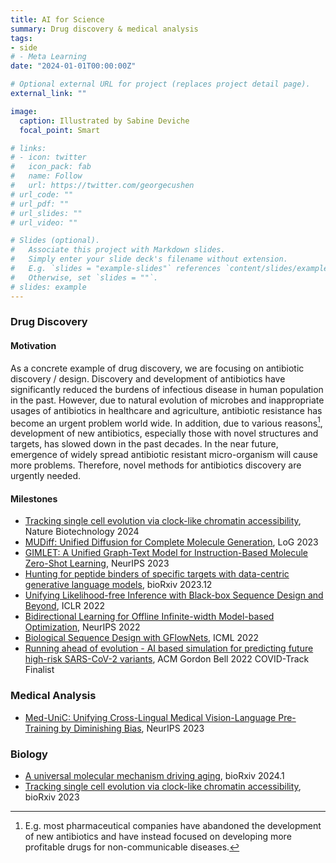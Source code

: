 ```yaml
---
title: AI for Science
summary: Drug discovery & medical analysis
tags:
- side
# - Meta Learning
date: "2024-01-01T00:00:00Z"

# Optional external URL for project (replaces project detail page).
external_link: ""

image:
  caption: Illustrated by Sabine Deviche
  focal_point: Smart

# links:
# - icon: twitter
#   icon_pack: fab
#   name: Follow
#   url: https://twitter.com/georgecushen
# url_code: ""
# url_pdf: ""
# url_slides: ""
# url_video: ""

# Slides (optional).
#   Associate this project with Markdown slides.
#   Simply enter your slide deck's filename without extension.
#   E.g. `slides = "example-slides"` references `content/slides/example-slides.md`.
#   Otherwise, set `slides = ""`.
# slides: example
---
```


### Drug Discovery

#### Motivation
As a concrete example of drug discovery, we are focusing on antibiotic discovery / design. 
Discovery and development of antibiotics have significantly reduced the burdens of infectious disease in human population in the past. 
However, due to natural evolution of microbes and inappropriate usages of antibiotics in healthcare and agriculture, antibiotic resistance has become an urgent problem world wide. 
In addition, due to various reasons[^1], development of new antibiotics, especially those with novel structures and targets, has slowed down in the past decades. 
In the near future, emergence of widely spread antibiotic resistant micro-organism will cause more problems. 
Therefore, novel methods for antibiotics discovery are urgently needed. 



#### Milestones

- [Tracking single cell evolution via clock-like chromatin accessibility](https://www.nature.com/articles/s41587-024-02241-z), Nature Biotechnology 2024
- [MUDiff: Unified Diffusion for Complete Molecule Generation](https://arxiv.org/abs/2304.14621), LoG 2023
- [GIMLET: A Unified Graph-Text Model for Instruction-Based Molecule Zero-Shot Learning](https://www.biorxiv.org/content/10.1101/2023.05.30.542904.abstract), NeurIPS 2023
- [Hunting for peptide binders of specific targets with data-centric generative language models](https://www.biorxiv.org/content/10.1101/2023.12.31.573750.abstract), bioRxiv 2023.12
- [Unifying Likelihood-free Inference with Black-box Sequence Design and Beyond](https://arxiv.org/abs/2110.03372), ICLR 2022
- [Bidirectional Learning for Offline Infinite-width Model-based Optimization](https://arxiv.org/abs/2209.07507), NeurIPS 2022
- [Biological Sequence Design with GFlowNets](https://arxiv.org/abs/2203.04115), ICML 2022
- [Running ahead of evolution - AI based simulation for predicting future high-risk SARS-CoV-2 variants](https://journals.sagepub.com/doi/abs/10.1177/10943420231188077), ACM Gordon Bell 2022 COVID-Track Finalist

### Medical Analysis

- [Med-UniC: Unifying Cross-Lingual Medical Vision-Language Pre-Training by Diminishing Bias](https://arxiv.org/abs/2305.19894), NeurIPS 2023

### Biology

- [A universal molecular mechanism driving aging](https://www.biorxiv.org/content/10.1101/2024.01.06.574476.abstract), bioRxiv 2024.1
- [Tracking single cell evolution via clock-like chromatin accessibility](https://www.biorxiv.org/content/10.1101/2022.05.12.491736.abstract), bioRxiv 2023



<!-- # Methods

I'm leading a dedicated team for a series of projects for antibiotic discovery with both *in-silico* and *in-vitro* approaches. 
From the alrogithmic perspective, we are focusing on the following approaches: 
- Protein language model: we have reliable[^2] access to a cluster with **~2,000 NVIDIA V100 GPUs**, which has NVLink for GPUs within a node and high-speed across-node connections. We can use the cluster for large-model training. 
- Meta learning
- Generative model
- Deep reinforcement learning
- Self-supervised learning on graphs

We will synthesize and test our generated antibiotics in the wet-lab. 

All of the data and training/testing codes will be publicly available. 


# Seeking Collaboration & Recruiting Interns

> Last update: July 29, 2021, 18:21

- If you are a senior researcher and is interested to collaborate or just want to know more, I'd be very happy to chat. 
- If you are a junior highly-motivated student (e.g. senior undergraduate or junior master or PhD students), I might be able to host you as a remote intern. 

{{% callout note %}}
As a collaborator/intern, you are not expected to have biological background. We have already formualted the drug discovery project into a series of well-defined machine learning problems. 
{{% /callout %}} -->

<!-- {{% callout note %}}
I'm a hands-on senior postdoc: I'd like to give very concrete suggestions and have frequent (can be short) 1-1 meetings with junior student. I also prefer writing detailed documents so that team members can agree on the technical details more quickly.  
I've been enjoying supervising junior students since 2015, and you can find more about my mentoring experience at this [page]({{< relref "page/mentor" >}}). 
{{% /callout %}} -->



<!-- # Credits

Since this is a big and ambitious project, I believe that it is important to assign the correct amount credits to each member. For each member, we will first design a sub-project to solve one problem related to the antibiotic discovery process. For example, we have a sub-project on meta reinforcement learning for improving the sample efficiency for antibiotic discovery. This sub-project can be a bit more generic
The junior student responsible for the project shall be the first-author for a conference paper  -->




[^1]: E.g. most pharmaceutical companies have abandoned the development of new antibiotics and have instead focused on developing more profitable drugs for non-communicable diseases.
<!--[^2]: We have very high priority on the computing cluster and the queue time is negligible. -->